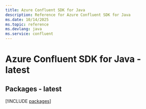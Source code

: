 ```yaml
---
title: Azure Confluent SDK for Java
description: Reference for Azure Confluent SDK for Java
ms.date: 10/14/2025
ms.topic: reference
ms.devlang: java
ms.service: confluent
---
```

# Azure Confluent SDK for Java - latest
## Packages - latest
[!INCLUDE [packages](confluent-index.md)]